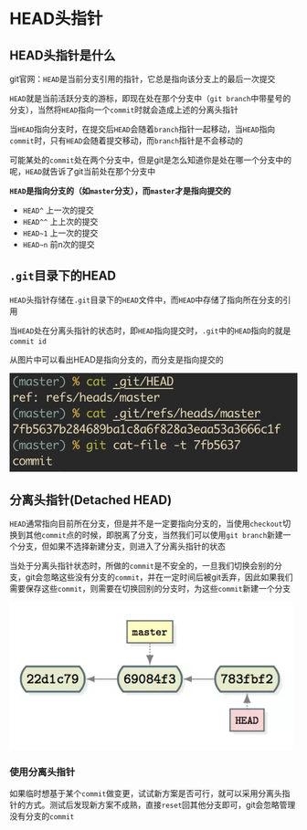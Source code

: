# HEAD头指针

## HEAD头指针是什么

git官网：`HEAD`是当前分支引用的指针，它总是指向该分支上的最后一次提交

`HEAD`就是当前活跃分支的游标，即现在处在那个分支中（`git branch`中带星号的分支），当然将`HEAD`指向一个`commit`时就会造成上述的分离头指针

当`HEAD`指向分支时，在提交后`HEAD`会随着`branch`指针一起移动，当`HEAD`指向`commit`时，只有`HEAD`会随着提交移动，而`branch`指针是不会移动的

可能某处的`commit`处在两个分支中，但是git是怎么知道你是处在哪一个分支中的呢，`HEAD`就告诉了git当前处在那个分支中

**`HEAD`是指向分支的（如`master`分支），而`master`才是指向提交的**

- `HEAD^` 上一次的提交
- `HEAD^^` 上上次的提交
- `HEAD~1` 上一次的提交
- `HEAD~n` 前n次的提交

## `.git`目录下的HEAD

`HEAD`头指针存储在`.git`目录下的`HEAD`文件中，而`HEAD`中存储了指向所在分支的引用

当`HEAD`处在分离头指针的状态时，即`HEAD`指向提交时，`.git`中的`HEAD`指向的就是`commit id`

从图片中可以看出HEAD是指向分支的，而分支是指向提交的

![.git中的HEAD](./pics/head.png)

## 分离头指针(Detached HEAD)

`HEAD`通常指向目前所在分支，但是并不是一定要指向分支的，当使用`checkout`切换到其他`commit`点的时候，即脱离了分支，当然我们可以使用`git branch`新建一个分支，但如果不选择新建分支，则进入了分离头指针的状态

当处于分离头指针状态时，所做的`commit`是不安全的，一旦我们切换会别的分支，git会忽略这些没有分支的`commit`，并在一定时间后被git丢弃，因此如果我们需要保存这些`commit`，则需要在切换回别的分支时，为这些`commit`新建一个分支

![Detached HEAD](./pics/detached_head.png)

### 使用分离头指针

如果临时想基于某个`commit`做变更，试试新方案是否可行，就可以采用分离头指针的方式。测试后发现新方案不成熟，直接`reset`回其他分支即可，git会忽略管理没有分支的`commit`